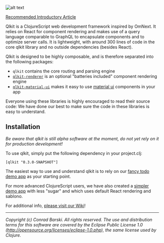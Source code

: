 ![alt text](http://cdn-images-1.medium.com/max/400/1*2f0P9H1JHpr3MNQ3SKEWCQ.png)

[Recommended Introductory Article](https://medium.com/p/79b7b118ddac)

Qlkit is a ClojureScript web development framework inspired by OmNext. It relies on React for component rendering and makes use of a query language comparable to GraphQL to encapsulate components and to optimize server calls. It is lightweight, with around 300 lines of code in the core qlkit library and no outside dependencies (besides React).

Qlkit is designed to be highly composable, and is therefore separated into the following packages:

- `qlkit` contains the core routing and parsing engine
- [`qlkit-renderer`](http://github.com/forward-blockchain/qlkit-renderer) is an optional "batteries included" component rendering engine
- [`qlkit-material-ui`](http://github.com/forward-blockchain/qlkit-material-ui) makes it easy to use [material ui](http://material-ui.com) components in your app

Everyone using these libraries is highly encouraged to read their source code: We have done our best to make sure the code in these libraries is easy to understand.

## Installation

*Be aware that qlkit is still alpha software at the moment, do not yet rely on it for production development!*

To use qlkit, simply put the following dependency in your project.clj:

```
[qlkit "0.3.0-SNAPSHOT"]
```

The easiest way to use and understand qlkit is to rely on our [fancy todo demo app](http://github.com/forward-blockchain/qlkit-todo-demo) as your starting point.

For more advanced ClojureScript users, we have also created a [simpler demo app](http://github.com/forward-blockchain/qlkit-todo-demo-raw) with less "sugar" and which uses default React rendering and sablono.

For additional info, [please visit our Wiki](https://github.com/forward-blockchain/qlkit/wiki)!


---
_Copyright (c) Conrad Barski. All rights reserved._
_The use and distribution terms for this software are covered by the Eclipse Public License 1.0 (http://opensource.org/licenses/eclipse-1.0.php), the same license used by Clojure._
